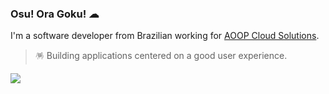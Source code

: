 ### Osu! Ora Goku! ☁

I'm a software developer from Brazilian working for [AOOP Cloud Solutions](https://www.aoop.com.br/).

> 🪅 Building applications centered on a good user experience.

<img src="https://c.tenor.com/pPKOYQpTO8AAAAAS/monkey-developer.gif" />

